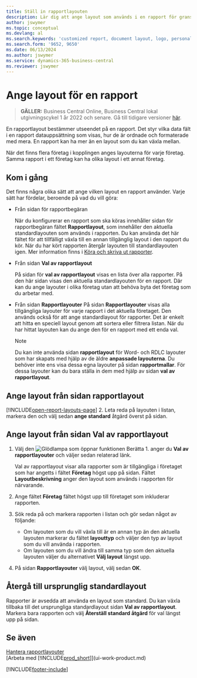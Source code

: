 ```yaml
---
title: Ställ in rapportlayouten
description: Lär dig att ange layout som används i en rapport för granskning och utskrift.
author: jswymer
ms.topic: conceptual
ms.devlang: al
ms.search.keywords: 'customized report, document layout, logo, personalize'
ms.search.form: '9652, 9650'
ms.date: 06/13/2024
ms.author: jswymer
ms.service: dynamics-365-business-central
ms.reviewer: jswymer
---
```

# Ange layout för en rapport

> **GÄLLER:** Business Central Online, Business Central lokal utgivningscykel 1 år 2022 och senare. Gå till tidigare versioner [här](ui-how-change-layout-currently-used-report.md).

En rapportlayout bestämmer utseendet på en rapport. Det styr vilka data fält i en rapport datauppsättning som visas, hur de är ordnade och formaterade med mera. En rapport kan ha mer än en layout som du kan växla mellan.

När det finns flera företag i kopplingen anges layouterna för varje företag. Samma rapport i ett företag kan ha olika layout i ett annat företag.

## Kom i gång

Det finns några olika sätt att ange vilken layout en rapport använder. Varje sätt har fördelar, beroende på vad du vill göra: 

- Från sidan för rapportbegäran

  När du konfigurerar en rapport som ska köras innehåller sidan för rapportbegäran fältet **Rapportlayout**, som innehåller den aktuella standardlayouten som används i rapporten. Du kan använda det här fältet för att tillfälligt växla till en annan tillgänglig layout i den rapport du kör. När du har kört rapporten återgår layouten till standardlayouten igen. Mer information finns i [Köra och skriva ut rapporter](ui-work-report.md#switch-the-report-layout).

- Från sidan **Val av rapportlayout**

  På sidan för **val av rapportlayout** visas en lista över alla rapporter. På den här sidan visas den aktuella standardlayouten för en rapport. Där kan du ange layouter i olika företag utan att behöva byta det företag som du arbetar med.

- Från sidan **Rapportlayouter** På sidan **Rapportlayouter** visas alla tillgängliga layouter för varje rapport i det aktuella företaget. Den används också för att ange standardlayout för rapporter. Det är enkelt att hitta en speciell layout genom att sortera eller filtrera listan. När du har hittat layouten kan du ange den för en rapport med ett enda val.

  > [!NOTE]
  > Du kan inte använda sidan **rapportlayout** för Word- och RDLC layouter som har skapats med hjälp av de äldre **anpassade layouterna**. Du behöver inte ens visa dessa egna layouter på sidan **rapportmallar**. För dessa layouter kan du bara ställa in dem med hjälp av sidan **val av rapportlayout**.

## Ange layout från sidan rapportlayout

[!INCLUDE[open-report-layouts-page](includes/open-report-layouts-page.md)]
2. Leta reda på layouten i listan, markera den och välj sedan **ange standard** åtgärd överst på sidan.

## Ange layout från sidan Val av rapportlayout

1. Välj den ![Glödlampa som öppnar funktionen Berätta 1.](media/ui-search/search_small.png "Berätta vad du vill göra") anger du **Val av rapportlayouter** och väljer sedan relaterad länk.
  
   Val av rapportlayout visar alla rapporter som är tillgängliga i företaget som har angetts i fältet **Företag** högst upp på sidan. Fältet **Layoutbeskrivning** anger den layout som används i rapporten för närvarande.
2. Ange fältet **Företag** fältet högst upp till företaget som inkluderar rapporten.
3. Sök reda på och markera rapporten i listan och gör sedan något av följande:

   - Om layouten som du vill växla till är en annan typ än den aktuella layouten markerar du fältet **layouttyp** och väljer den typ av layout som du vill använda i rapporten. 
   - Om layouten som du vill ändra till samma typ som den aktuella layouten väljer du alternativet **Välj layout** längst upp.

4. På sidan **Rapportlayouter** välj layout, välj sedan **OK**.

## Återgå till ursprunglig standardlayout

Rapporter är avsedda att använda en layout som standard. Du kan växla tillbaka till det ursprungliga standardlayout sidan **Val av rapportlayout**. Markera bara rapporten och välj **Återställ standard åtgärd** för val längst upp på sidan.

## Se även

[Hantera rapportlayouter](ui-manage-report-layouts.md)  
[Arbeta med [!INCLUDE[prod_short](includes/prod_short.md)]](ui-work-product.md)

[!INCLUDE[footer-include](includes/footer-banner.md)]
